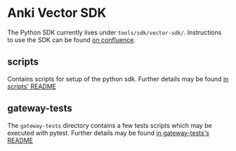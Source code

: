 # Anki Vector SDK

The Python SDK currently lives under `tools/sdk/vector-sdk/`. Instructions to
use the SDK can be found [on confluence](https://ankiinc.atlassian.net/wiki/spaces/VD/pages/441319496/Python+Vector+SDK+-+Getting+Started).

## scripts

Contains scripts for setup of the python sdk.
Further details may be found [in scripts' README](scripts/README.md)

## gateway-tests

The `gateway-tests` directory contains a few tests scripts which may be executed with pytest.
Further details may be found [in gateway-tests's README](gateway-tests/README.md)
